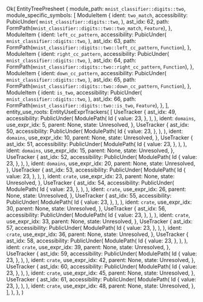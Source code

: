 Ok(
    EntityTreePresheet {
        module_path: `mnist_classifier::digits::two`,
        module_specific_symbols: [
            ModuleItem {
                ident: `two_match`,
                accessibility: PubicUnder(
                    `mnist_classifier::digits::two`,
                ),
                ast_idx: 62,
                path: FormPath(`mnist_classifier::digits::two::two_match`, `Feature`),
            },
            ModuleItem {
                ident: `left_cc_pattern`,
                accessibility: PubicUnder(
                    `mnist_classifier::digits::two`,
                ),
                ast_idx: 63,
                path: FormPath(`mnist_classifier::digits::two::left_cc_pattern`, `Function`),
            },
            ModuleItem {
                ident: `right_cc_pattern`,
                accessibility: PubicUnder(
                    `mnist_classifier::digits::two`,
                ),
                ast_idx: 64,
                path: FormPath(`mnist_classifier::digits::two::right_cc_pattern`, `Function`),
            },
            ModuleItem {
                ident: `down_cc_pattern`,
                accessibility: PubicUnder(
                    `mnist_classifier::digits::two`,
                ),
                ast_idx: 65,
                path: FormPath(`mnist_classifier::digits::two::down_cc_pattern`, `Function`),
            },
            ModuleItem {
                ident: `is_two`,
                accessibility: PubicUnder(
                    `mnist_classifier::digits::two`,
                ),
                ast_idx: 66,
                path: FormPath(`mnist_classifier::digits::two::is_two`, `Feature`),
            },
        ],
        entity_use_roots: EntityUseExprTrackers(
            [
                UseTracker {
                    ast_idx: 49,
                    accessibility: PublicUnder(
                        ModulePath(
                            Id {
                                value: 23,
                            },
                        ),
                    ),
                    ident: `domains`,
                    use_expr_idx: 5,
                    parent: None,
                    state: Unresolved,
                },
                UseTracker {
                    ast_idx: 50,
                    accessibility: PublicUnder(
                        ModulePath(
                            Id {
                                value: 23,
                            },
                        ),
                    ),
                    ident: `domains`,
                    use_expr_idx: 10,
                    parent: None,
                    state: Unresolved,
                },
                UseTracker {
                    ast_idx: 51,
                    accessibility: PublicUnder(
                        ModulePath(
                            Id {
                                value: 23,
                            },
                        ),
                    ),
                    ident: `domains`,
                    use_expr_idx: 15,
                    parent: None,
                    state: Unresolved,
                },
                UseTracker {
                    ast_idx: 52,
                    accessibility: PublicUnder(
                        ModulePath(
                            Id {
                                value: 23,
                            },
                        ),
                    ),
                    ident: `domains`,
                    use_expr_idx: 20,
                    parent: None,
                    state: Unresolved,
                },
                UseTracker {
                    ast_idx: 53,
                    accessibility: PublicUnder(
                        ModulePath(
                            Id {
                                value: 23,
                            },
                        ),
                    ),
                    ident: `crate`,
                    use_expr_idx: 23,
                    parent: None,
                    state: Unresolved,
                },
                UseTracker {
                    ast_idx: 54,
                    accessibility: PublicUnder(
                        ModulePath(
                            Id {
                                value: 23,
                            },
                        ),
                    ),
                    ident: `crate`,
                    use_expr_idx: 26,
                    parent: None,
                    state: Unresolved,
                },
                UseTracker {
                    ast_idx: 55,
                    accessibility: PublicUnder(
                        ModulePath(
                            Id {
                                value: 23,
                            },
                        ),
                    ),
                    ident: `crate`,
                    use_expr_idx: 30,
                    parent: None,
                    state: Unresolved,
                },
                UseTracker {
                    ast_idx: 56,
                    accessibility: PublicUnder(
                        ModulePath(
                            Id {
                                value: 23,
                            },
                        ),
                    ),
                    ident: `crate`,
                    use_expr_idx: 33,
                    parent: None,
                    state: Unresolved,
                },
                UseTracker {
                    ast_idx: 57,
                    accessibility: PublicUnder(
                        ModulePath(
                            Id {
                                value: 23,
                            },
                        ),
                    ),
                    ident: `crate`,
                    use_expr_idx: 36,
                    parent: None,
                    state: Unresolved,
                },
                UseTracker {
                    ast_idx: 58,
                    accessibility: PublicUnder(
                        ModulePath(
                            Id {
                                value: 23,
                            },
                        ),
                    ),
                    ident: `crate`,
                    use_expr_idx: 39,
                    parent: None,
                    state: Unresolved,
                },
                UseTracker {
                    ast_idx: 59,
                    accessibility: PublicUnder(
                        ModulePath(
                            Id {
                                value: 23,
                            },
                        ),
                    ),
                    ident: `crate`,
                    use_expr_idx: 42,
                    parent: None,
                    state: Unresolved,
                },
                UseTracker {
                    ast_idx: 60,
                    accessibility: PublicUnder(
                        ModulePath(
                            Id {
                                value: 23,
                            },
                        ),
                    ),
                    ident: `crate`,
                    use_expr_idx: 45,
                    parent: None,
                    state: Unresolved,
                },
                UseTracker {
                    ast_idx: 61,
                    accessibility: PublicUnder(
                        ModulePath(
                            Id {
                                value: 23,
                            },
                        ),
                    ),
                    ident: `crate`,
                    use_expr_idx: 48,
                    parent: None,
                    state: Unresolved,
                },
            ],
        ),
    },
)